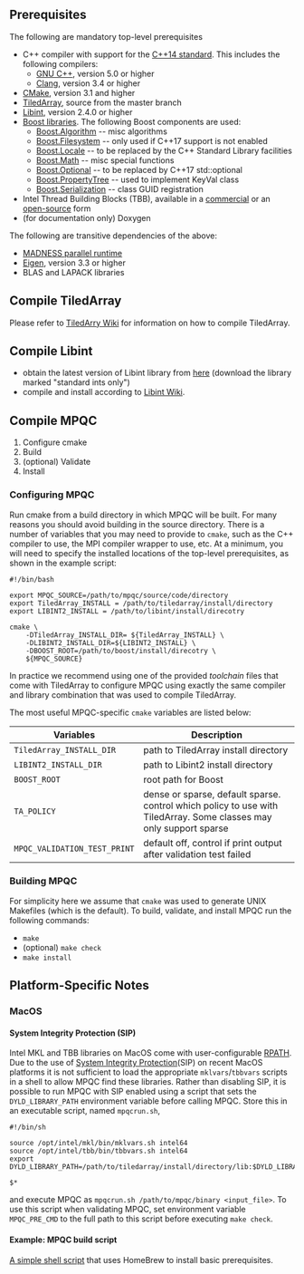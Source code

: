 ## Prerequisites

The following are mandatory top-level prerequisites
- C++ compiler with support for the [C++14 standard](https://www.iso.org/standard/64029.html). This includes the following compilers:
  - [GNU C++](https://gcc.gnu.org/), version 5.0 or higher
  - [Clang](https://clang.llvm.org/), version 3.4 or higher
- [CMake](https://cmake.org/), version 3.1 and higher
- [TiledArray](https://github.com/ValeevGroup/tiledarray), source from the master branch
- [Libint](http://libint.valeyev.net), version 2.4.0 or higher
- [Boost libraries](www.boost.org/). The following Boost components are used:
  - [Boost.Algorithm](https://www.boost.org/doc/libs/master/libs/algorithm/doc/html/index.html) -- misc algorithms
  - [Boost.Filesystem](https://www.boost.org/doc/libs/master/libs/filesystem/doc/index.htm) -- only used if C++17 support is not enabled
  - [Boost.Locale](https://www.boost.org/doc/libs/master/libs/locale/doc/html/index.html) -- to be replaced by the C++ Standard Library facilities
  - [Boost.Math](https://www.boost.org/doc/libs/master/libs/math/doc/html/index.html) -- misc special functions
  - [Boost.Optional](https://www.boost.org/doc/libs/master/libs/optional/doc/html/index.html) -- to be replaced by C++17 std::optional
  - [Boost.PropertyTree](https://www.boost.org/doc/libs/master/doc/html/property_tree.html) -- used to implement KeyVal class
  - [Boost.Serialization](https://www.boost.org/doc/libs/master/libs/serialization/doc/index.html) -- class GUID registration
- Intel Thread Building Blocks (TBB), available in a [commercial](software.intel.com/tbb‎) or
  an [open-source](https://www.threadingbuildingblocks.org/) form
- (for documentation only) Doxygen

The following are transitive dependencies of the above:
- [MADNESS parallel runtime](https://github.com/m-a-d-n-e-s-s/madness)
- [Eigen](http://eigen.tuxfamily.org), version 3.3 or higher
- BLAS and LAPACK libraries

## Compile TiledArray
Please refer to [TiledArry Wiki](https://github.com/ValeevGroup/tiledarray/wiki)
for information on how to compile TiledArray.

## Compile Libint
- obtain the latest version of Libint library from [here](https://github.com/evaleev/libint/releases) (download the library marked "standard ints only")
- compile and install according to [Libint Wiki](https://github.com/evaleev/libint/wiki#compiling-libint-library).

## Compile MPQC

1. Configure cmake
2. Build
3. (optional) Validate
4. Install

### Configuring MPQC

Run cmake from a build directory in which MPQC will be built. For many reasons you should avoid building in the source directory.
There is a number of variables that you may need to provide to `cmake`, such as the C++ compiler to use, the MPI compiler wrapper to use, etc.
At a minimum, you will need to specify the installed locations of the top-level prerequisites, as shown in the example script:

```
#!/bin/bash

export MPQC_SOURCE=/path/to/mpqc/source/code/directory
export TiledArray_INSTALL = /path/to/tiledarray/install/directory
export LIBINT2_INSTALL = /path/to/libint/install/direcotry

cmake \
    -DTiledArray_INSTALL_DIR= ${TiledArray_INSTALL} \
    -DLIBINT2_INSTALL_DIR=${LIBINT2_INSTALL} \
    -DBOOST_ROOT=/path/to/boost/install/direcotry \
    ${MPQC_SOURCE}
```

In practice we recommend using one of the provided *toolchain* files that come with TiledArray to configure MPQC
using exactly the same compiler and library combination that was used to compile TiledArray.

The most useful MPQC-specific `cmake` variables are listed below:

|Variables            |Description|
|---------------------|-----------|
| `TiledArray_INSTALL_DIR` | path to TiledArray install directory |
| `LIBINT2_INSTALL_DIR` | path to Libint2 install directory |
| `BOOST_ROOT` | root path for Boost |
| `TA_POLICY` |  dense or sparse, default sparse. control which policy to use with TiledArray. Some classes may only support sparse |
| `MPQC_VALIDATION_TEST_PRINT` | default off, control if print output after validation test failed |

### Building MPQC
For simplicity here we assume that `cmake` was used to generate UNIX Makefiles (which is the default). To build, validate, and install
MPQC run the
following commands:
- `make`
- (optional) `make check`
- `make install`

## Platform-Specific Notes

### MacOS

#### System Integrity Protection (SIP)
Intel MKL and TBB libraries on MacOS come with user-configurable [RPATH](https://en.wikipedia.org/wiki/Rpath).
Due to the use of [System Integrity Protection](https://support.apple.com/en-us/HT204899)(SIP)
on recent MacOS platforms it is not sufficient to load the appropriate `mklvars`/`tbbvars` scripts in a shell
to allow MPQC find these libraries. Rather than disabling SIP, it is possible to run MPQC with SIP enabled
using a script that sets the `DYLD_LIBRARY_PATH` environment variable before calling MPQC. Store this in an executable script, named `mpqcrun.sh`,
```
#!/bin/sh

source /opt/intel/mkl/bin/mklvars.sh intel64
source /opt/intel/tbb/bin/tbbvars.sh intel64
export DYLD_LIBRARY_PATH=/path/to/tiledarray/install/directory/lib:$DYLD_LIBRARY_PATH

$*
```
and execute MPQC as `mpqcrun.sh /path/to/mpqc/binary <input_file>`. To use this script when validating MPQC,
set environment variable `MPQC_PRE_CMD` to the full path to this script before executing `make check`.

#### Example: MPQC build script

[A simple shell script](https://github.com/ValeevGroup/mpqc4/blob/master/bin/osx-brew-build.sh) that uses HomeBrew to install basic prerequisites.
